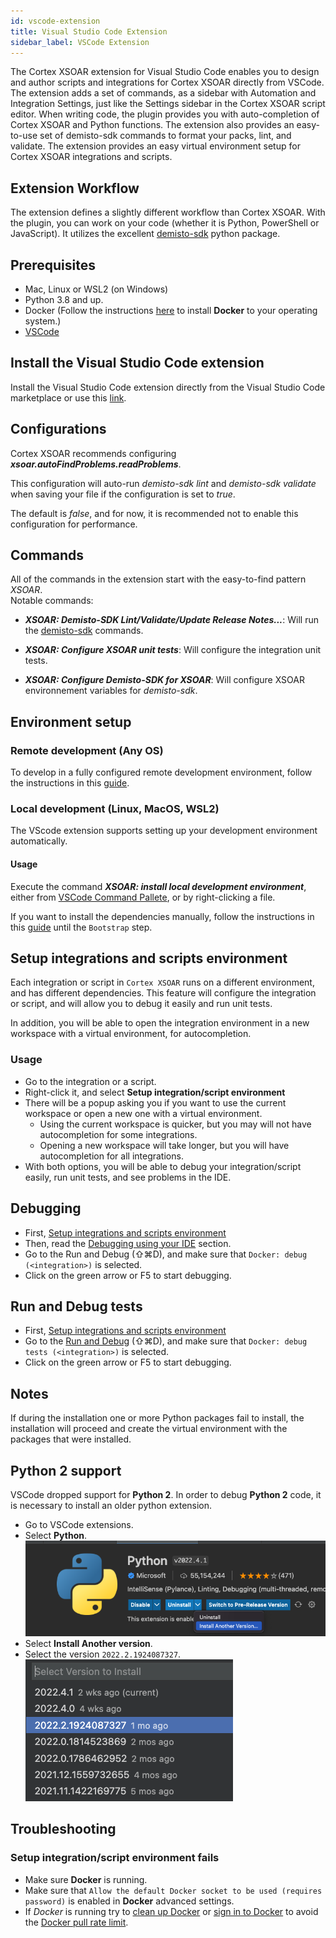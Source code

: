 ```yaml
---
id: vscode-extension
title: Visual Studio Code Extension
sidebar_label: VSCode Extension
---
```


The Cortex XSOAR extension for Visual Studio Code enables you to design and author scripts and integrations for Cortex XSOAR directly from VSCode. The extension adds a set of commands, as a sidebar with Automation and Integration Settings, just like the Settings sidebar in the Cortex XSOAR script editor. When writing code, the plugin provides you with auto-completion of Cortex XSOAR and Python functions.
The extension also provides an easy-to-use set of demisto-sdk commands to format your packs, lint, and validate.
The extension provides an easy virtual environment setup for Cortex XSOAR integrations and scripts.

## Extension Workflow

The extension defines a slightly different workflow than Cortex XSOAR. With the plugin, you can work on your code (whether it is Python, PowerShell or JavaScript).
It utilizes the excellent [demisto-sdk](./demisto-sdk) python package.

## Prerequisites

- Mac, Linux or WSL2 (on Windows)
- Python 3.8 and up.
- Docker (Follow the instructions [here](https://code.visualstudio.com/docs/remote/containers#_installation) to install **Docker** to your operating system.)
- [VSCode](https://code.visualstudio.com/Download)

## Install the Visual Studio Code extension

Install the Visual Studio Code extension directly from the Visual Studio Code marketplace or use this [link](https://marketplace.visualstudio.com/items?itemName=CortexXSOARext.xsoar).

## Configurations

Cortex XSOAR recommends configuring **_xsoar.autoFindProblems.readProblems_**.

This configuration will auto-run _demisto-sdk lint_ and _demisto-sdk validate_ when saving your file if the configuration is set to _true_.

The default is _false_, and for now, it is recommended not to enable this configuration for performance.

## Commands

All of the commands in the extension start with the easy-to-find pattern _XSOAR_.  
Notable commands:

- **_XSOAR: Demisto-SDK Lint/Validate/Update Release Notes..._**: Will run the [demisto-sdk](https://github.com/demisto/demisto-sdk/) commands.

- **_XSOAR: Configure XSOAR unit tests_**: Will configure the integration unit tests.

- **_XSOAR: Configure Demisto-SDK for XSOAR_**: Will configure XSOAR environnement variables for _demisto-sdk_.

## Environment setup

### Remote development (Any OS)

To develop in a fully configured remote development environment, follow the instructions in this [guide](./../tutorials/tut-setup-dev-remote.md).

### Local development (Linux, MacOS, WSL2)

The VScode extension supports setting up your development environment automatically.

#### Usage

Execute the command **_XSOAR: install local development environment_**, either from [VSCode Command Pallete](https://code.visualstudio.com/docs/getstarted/userinterface#_command-palette), or by right-clicking a file.

If you want to install the dependencies manually, follow the instructions in this [guide](./dev-setup.md#option-3-manual-setup) until the `Bootstrap` step.

## Setup integrations and scripts environment

Each integration or script in `Cortex XSOAR` runs on a different environment, and has different dependencies.
This feature will configure the integration or script, and will allow you to debug it easily and run unit tests.

In addition, you will be able to open the integration environment in a new workspace with a virtual environment, for autocompletion.

### Usage

- Go to the integration or a script.
- Right-click it, and select **Setup integration/script environment**
- There will be a popup asking you if you want to use the current workspace or open a new one with a virtual environment.
  - Using the current workspace is quicker, but you may will not have autocompletion for some integrations.
  - Opening a new workspace will take longer, but you will have autocompletion for all integrations.
- With both options, you will be able to debug your integration/script easily, run unit tests, and see problems in the IDE.

## Debugging

- First, [Setup integrations and scripts environment](#setup-integrations-and-scripts-environment)
- Then, read the [Debugging using your IDE](../integrations/debugging#Debugging%20using%20your%20IDE) section.
- Go to the Run and Debug (⇧⌘D), and make sure that `Docker: debug (<integration>)` is selected.
- Click on the green arrow or F5 to start debugging.

## Run and Debug tests

- First, [Setup integrations and scripts environment](#setup-integrations-and-scripts-environment)
- Go to the [Run and Debug](https://code.visualstudio.com/docs/editor/debugging#_run-and-debug-view) (⇧⌘D), and make sure that `Docker: debug tests (<integration>)` is selected.
- Click on the green arrow or F5 to start debugging.

## Notes

If during the installation one or more Python packages fail to install, the installation will proceed and create the virtual environment with the packages that were installed.

## Python 2 support

VSCode dropped support for **Python 2**.
In order to debug **Python 2** code, it is necessary to install an older python extension.

- Go to VSCode extensions.
- Select **Python**.
  ![Python](https://github.com/demisto/vscode-extension/raw/master/documentation/changelog/0.2.0/python2_1.png)
- Select **Install Another version**.
- Select the version `2022.2.1924087327`.
  ![Version](https://github.com/demisto/vscode-extension/raw/master/documentation/changelog/0.2.0/python2_2.png)

## Troubleshooting

### **Setup integration/script environment** fails

* Make sure **Docker** is running.
* Make sure that `Allow the default Docker socket to be used (requires password)` is enabled in **Docker** advanced settings.
* If _Docker_ is running try to [clean up Docker](https://docs.docker.com/config/pruning/) or [sign in to Docker](https://www.docker.com/blog/seamless-sign-in-with-docker-desktop-4-4-2/) to avoid the [Docker pull rate limit](https://docs.docker.com/docker-hub/download-rate-limit/#:~:text=Pull%20rates%20limits%20are%20based,to%205000%20pulls%20per%20day.).
